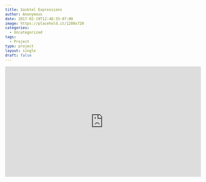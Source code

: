 ```yaml
---
title: Sasktel Expressions
author: Anonymous
date: 2017-02-19T12:48:33-07:00
image: https://placehold.it/1280x720
categories:
  - Uncategorized
tags:
  - Project
type: project
layout: single
draft: false
---
```


<iframe src="https://player.vimeo.com/video/32025304" width="640" height="360" frameborder="0" webkitallowfullscreen mozallowfullscreen allowfullscreen></iframe>
